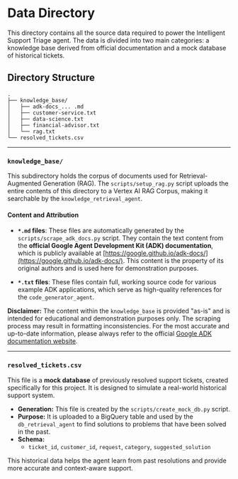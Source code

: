 # Data Directory

This directory contains all the source data required to power the Intelligent Support Triage agent. The data is divided into two main categories: a knowledge base derived from official documentation and a mock database of historical tickets.

## Directory Structure

```
.
├── knowledge_base/
│   ├── adk-docs_... .md
│   ├── customer-service.txt
│   ├── data-science.txt
│   ├── financial-advisor.txt
│   └── rag.txt
└── resolved_tickets.csv
```

---

### `knowledge_base/`

This subdirectory holds the corpus of documents used for Retrieval-Augmented Generation (RAG). The `scripts/setup_rag.py` script uploads the entire contents of this directory to a Vertex AI RAG Corpus, making it searchable by the `knowledge_retrieval_agent`.

#### Content and Attribution

-   **`*.md` files**: These files are automatically generated by the `scripts/scrape_adk_docs.py` script. They contain the text content from the **official Google Agent Development Kit (ADK) documentation**, which is publicly available at [https://google.github.io/adk-docs/](https://google.github.io/adk-docs/). This content is the property of its original authors and is used here for demonstration purposes.

-   **`*.txt` files**: These files contain full, working source code for various example ADK applications, which serve as high-quality references for the `code_generator_agent`.

**Disclaimer:** The content within the `knowledge_base` is provided "as-is" and is intended for educational and demonstration purposes only. The scraping process may result in formatting inconsistencies. For the most accurate and up-to-date information, please always refer to the official [Google ADK documentation website](https://google.github.io/adk-docs/).

---

### `resolved_tickets.csv`

This file is a **mock database** of previously resolved support tickets, created specifically for this project. It is designed to simulate a real-world historical support system.

-   **Generation:** This file is created by the `scripts/create_mock_db.py` script.
-   **Purpose:** It is uploaded to a BigQuery table and used by the `db_retrieval_agent` to find solutions to problems that have been solved in the past.
-   **Schema:**
    -   `ticket_id`, `customer_id`, `request`, `category`, `suggested_solution`

This historical data helps the agent learn from past resolutions and provide more accurate and context-aware support.